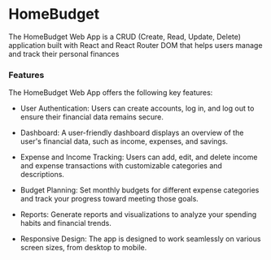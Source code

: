 # HomeBudget
The HomeBudget Web App is a CRUD (Create, Read, Update, Delete) application built with React and React Router DOM that helps users manage and track their personal finances

### Features
The HomeBudget Web App offers the following key features:

- User Authentication: Users can create accounts, log in, and log out to ensure their financial data remains secure.

- Dashboard: A user-friendly dashboard displays an overview of the user's financial data, such as income, expenses, and savings.

- Expense and Income Tracking: Users can add, edit, and delete income and expense transactions with customizable categories and descriptions.

- Budget Planning: Set monthly budgets for different expense categories and track your progress toward meeting those goals.

- Reports: Generate reports and visualizations to analyze your spending habits and financial trends.

- Responsive Design: The app is designed to work seamlessly on various screen sizes, from desktop to mobile.

